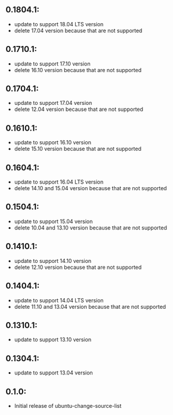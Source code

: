 ## 0.1804.1:

* update to support 18.04 LTS version
* delete 17.04 version because that are not supported

## 0.1710.1:

* update to support 17.10 version
* delete 16.10 version because that are not supported

## 0.1704.1:

* update to support 17.04 version
* delete 12.04 version because that are not supported

## 0.1610.1:

* update to support 16.10 version
* delete 15.10 version because that are not supported

## 0.1604.1:

* update to support 16.04 LTS version
* delete 14.10 and 15.04 version because that are not supported

## 0.1504.1:

* update to support 15.04 version
* delete 10.04 and 13.10 version because that are not supported

## 0.1410.1:

* update to support 14.10 version
* delete 12.10 version because that are not supported

## 0.1404.1:

* update to support 14.04 LTS version
* delete 11.10 and 13.04 version because that are not supported

## 0.1310.1:

* update to support 13.10 version

## 0.1304.1:

* update to support 13.04 version


## 0.1.0:

* Initial release of ubuntu-change-source-list
